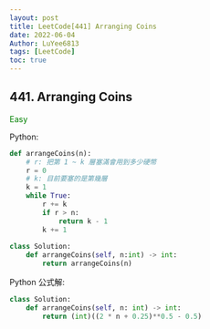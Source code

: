 ```yaml
---
layout: post
title: LeetCode[441] Arranging Coins 
date: 2022-06-04
Author: LuYee6813
tags: [LeetCode]
toc: true
---
```


## 441. Arranging Coins
<font color=#008000>Easy</font>

Python:
```python
def arrangeCoins(n):
    # r: 把第 1 ~ k 層塞滿會用到多少硬幣
    r = 0
    # k: 目前要塞的是第幾層
    k = 1
    while True:
        r += k     
        if r > n:
            return k - 1
        k += 1
            
class Solution:
    def arrangeCoins(self, n:int) -> int:
        return arrangeCoins(n)
```

Python 公式解:
```python
class Solution:
    def arrangeCoins(self, n: int) -> int:
        return (int)((2 * n + 0.25)**0.5 - 0.5)
```

